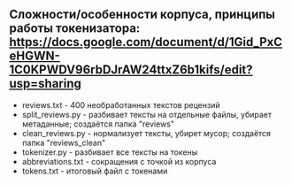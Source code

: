 Сложности/особенности корпуса, принципы работы токенизатора:
https://docs.google.com/document/d/1Gid_PxCeHGWN-1C0KPWDV96rbDJrAW24ttxZ6b1kifs/edit?usp=sharing
----------
- reviews.txt - 400 необработанных текстов рецензий
- split_reviews.py - разбивает тексты на отдельные файлы, убирает метаданные; создаётся папка "reviews"
- clean_reviews.py - нормализует тексты, убирет мусор; создаётся папка "reviews_clean"
- tokenizer.py - разбивает все тексты на токены
- abbreviations.txt - сокращения с точкой из корпуса
- tokens.txt - итоговый файл с токенами

